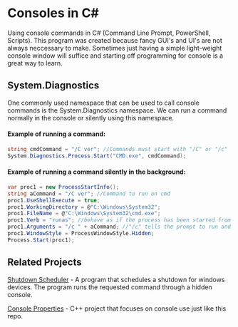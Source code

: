# Consoles in C#
Using console commands in C# (Command Line Prompt, PowerShell, Scripts). This program was created because fancy GUI's and UI's are not always neccessary to make. Sometimes just having a simple light-weight console window will suffice and starting off programming for console is a great way to learn.

**System.Diagnostics**
-------------------------
One commonly used namespace that can be used to call console commands is the System.Diagnostics namespace. We can run a command normally in the console or silently using this namespace.

#### Example of running a command:
```cs
string cmdCommand = "/C ver"; //Commands must start with "/C" or "/c"
System.Diagnostics.Process.Start("CMD.exe", cmdCommand);
```

#### Example of running a command silently in the background:
```cs
var proc1 = new ProcessStartInfo();
string aCommand = "/C ver"; //Command to run on cmd
proc1.UseShellExecute = true;
proc1.WorkingDirectory = @"C:\Windows\System32";
proc1.FileName = @"C:\Windows\System32\cmd.exe";
proc1.Verb = "runas"; //behave as if the process has been started from Explorer with the "Run as Administrator" menu command
proc1.Arguments = "/c " + aCommand; //"/c" tells the prompt to run and terminate afterwards
proc1.WindowStyle = ProcessWindowStyle.Hidden;
Process.Start(proc1);
```

**Related Projects**
----------
[Shutdown Scheduler](https://github.com/Kttra/ShutdownScheduler) - A program that schedules a shutdown for windows devices. The program runs the requested command through a hidden console.

[Console Properties](https://github.com/Kttra/ConsoleProperties) - C++ project that focuses on console use just like this repo.
